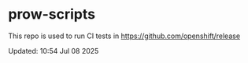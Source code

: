 # prow-scripts

This repo is used to run CI tests in https://github.com/openshift/release

Updated: 10:54 Jul 08 2025
